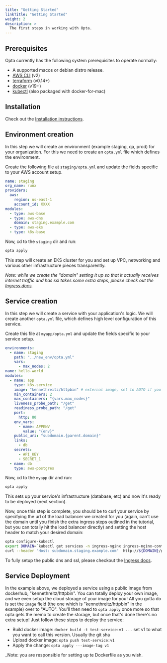 ```yaml
---
title: "Getting Started"
linkTitle: "Getting Started"
weight: 2
description: >
  The first steps in working with Opta.
---
```



## Prerequisites
Opta currently has the following system prerequisites to operate normally:
* A supported macos or debian distro release.
* [AWS CLI](https://docs.aws.amazon.com/cli/latest/userguide/cli-chap-install.html) (v2)
* [terraform](https://www.terraform.io/downloads.html) (v0.14+)
* [docker](https://docker.com/products/docker-desktop) (v19+)
* [kubectl](https://kubernetes.io/docs/tasks/tools/install-kubectl/) (also packaged with 
  docker-for-mac)

## Installation
Check out the [Installation instructions](/docs/installation).

## Environment creation
In this step we will create an environment (example staging, qa, prod) for your organization.
For this we need to create an `opta.yml` file which defines the environment.

Create the following file at `staging/opta.yml` and update the fields specific to your AWS account setup.
```yaml
name: staging
org_name: runx
providers:
  aws:
    region: us-east-1
    account_id: XXXX
modules:
  - type: aws-base
  - type: aws-dns
    domain: staging.example.com
  - type: aws-eks
  - type: k8s-base
```

Now, cd to the `staging` dir and run:
```bash
opta apply
```

This step will create an EKS cluster for you and set up VPC, networking and various other infrastructure pieces transparently.

_Note: while we create the "domain" setting it up so that it actually receives internet traffic and has ssl takes some extra 
steps, please check out the [Ingress docs](/docs/tutorials/ingress)._

## Service creation
In this step we will create a service with your application's logic.
We will create another `opta.yml` file, which defines high level configuration of this service.

Create this file at `myapp/opta.yml` and update the fields specific to your service setup.

```yaml
environments:
  - name: staging
    path: "../new_env/opta.yml"
    vars:
      - max_nodes: 2
name: hello-world
modules:
  - name: app
    type: k8s-service
    image: "kennethreitz/httpbin" # external image, set to AUTO if you're building your own
    min_containers: 2
    max_containers: "{vars.max_nodes}"
    liveness_probe_path: "/get"
    readiness_probe_path: "/get"
    port:
      http: 80
    env_vars:
      - name: APPENV
        value: "{env}"
    public_uri: "subdomain.{parent.domain}"
    links:
      - db
    secrets:
      - API_KEY
      - SECRET_1
  - name: db
    type: aws-postgres
```

Now, cd to the `myapp` dir and run:
```bash
opta apply
```
This sets up your service's infrastructure (database, etc) and now it's ready to be deployed
(next section).

Now, once this step is complete, you should be to curl your service by specifying the url of the load balancer we
created for you (again, can't use the domain until you finish the extra ingress steps outlined in the tutorial, but
you can totally hit the load balancer directly) and setting the host header to match your desired domain:
```bash
opta configure-kubectl
export DOMAIN=`kubectl get services -n ingress-nginx ingress-nginx-controller --output jsonpath='{.status.loadBalancer.ingress[0].hostname}'`
curl --header "Host: subdomain.staging.example.com"  http://${DOMAIN}/get # NOTE: not https because ssl is part of the extra setup
```

To fully setup the public dns and ssl, please checkout the [Ingress docs](/docs/tutorials/ingress).

## Service Deployment
In the example above, we deployed a service using a public image from dockerhub, "kennethreitz/httpbin". You can totally
deploy your own image, and we even setup the cloud storage of your image for you! All you gotta do is set the `image`
field (the one which is "kennethreitz/httpbin" in the example) over to "AUTO". You'll then need to `opta apply` once
more so that opta gets the memo to create the storage, but once that's done there's no extra setup! Just follow these
steps to deploy the service:

- Build docker image: `docker build -t test-service:v1 ...` set v1 to what you want to call this version. Usually the git sha
- Upload docker image: `opta push test-service:v1`
- Apply the change: `opta apply ---image-tag v1`

_Note: you are responsible for setting up te Dockerfile as you wish.
